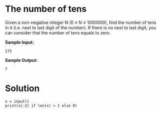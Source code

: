 # The number of tens

Given a non-negative integer N (0 ≤ N ≤ 1000000), find the number of tens in it (i.e. next to last digit of the number).
If there is no next to last digit, you can consider that the number of tens equals to zero.

**Sample Input:**

```
173
```

**Sample Output:**

```
7
```

# Solution

```
x = input()
print(x[-2] if len(x) > 1 else 0)
```